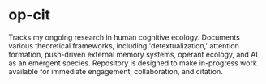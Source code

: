 # op-cit
Tracks my ongoing research in human cognitive ecology. Documents various theoretical frameworks, including 'detextualization,' attention formation, push-driven external memory systems, operant ecology, and AI as an emergent species. Repository is designed to make in-progress work available for immediate engagement, collaboration, and citation.
